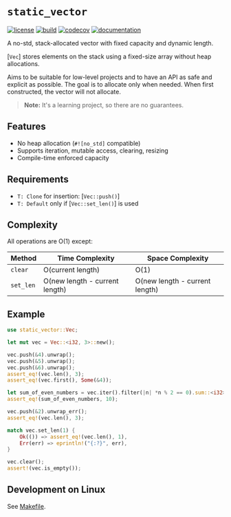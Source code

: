 # `static_vector`

[![license](https://img.shields.io/badge/License-MIT-blue.svg)](https://opensource.org/licenses/MIT)
[![build](https://github.com/andreiavrammsd/static_vector.rs/workflows/CI/badge.svg)](https://github.com/andreiavrammsd/static_vector.rs/actions/workflows/ci.yml)
[![codecov](https://codecov.io/gh/andreiavrammsd/static_vector.rs/graph/badge.svg?token=pCcpya0mZC)](https://codecov.io/gh/andreiavrammsd/static_vector.rs)
[![documentation](https://img.shields.io/badge/Documentation-static_vector-4EC820.svg)](https://andreiavrammsd.github.io/static_vector.rs/)

A no-std, stack-allocated vector with fixed capacity and dynamic length.

[`Vec`] stores elements on the stack using a fixed-size array without heap allocations.

Aims to be suitable for low-level projects and to have an API as safe and explicit as possible.
The goal is to allocate only when needed. When first constructed, the vector will not allocate.

> **Note:** It's a learning project, so there are no guarantees.

## Features

- No heap allocation (`#![no_std]` compatible)
- Supports iteration, mutable access, clearing, resizing
- Compile-time enforced capacity

## Requirements

- `T: Clone` for insertion: [`Vec::push()`]
- `T: Default` only if [`Vec::set_len()`] is used

## Complexity

All operations are O(1) except:

| Method      | Time Complexity                  | Space Complexity                |
|-------------|----------------------------------|---------------------------------|
| `clear`     | O(current length)                | O(1)                            |
| `set_len`   | O(new length - current length)   | O(new length - current length)  |

## Example

```rust
use static_vector::Vec;

let mut vec = Vec::<i32, 3>::new();

vec.push(&4).unwrap();
vec.push(&5).unwrap();
vec.push(&6).unwrap();
assert_eq!(vec.len(), 3);
assert_eq!(vec.first(), Some(&4));

let sum_of_even_numbers = vec.iter().filter(|n| *n % 2 == 0).sum::<i32>();
assert_eq!(sum_of_even_numbers, 10);

vec.push(&2).unwrap_err();
assert_eq!(vec.len(), 3);

match vec.set_len(1) {
    Ok(()) => assert_eq!(vec.len(), 1),
    Err(err) => eprintln!("{:?}", err),
}

vec.clear();
assert!(vec.is_empty());
```

## Development on Linux

See [Makefile](https://github.com/andreiavrammsd/static_vector.rs/blob/master/Makefile).
